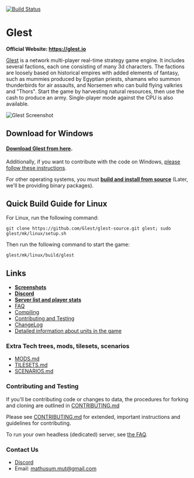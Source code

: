 [![Build Status](https://travis-ci.org/glest/glest-source.svg?branch=develop)](https://travis-ci.org/glest/glest-source)

# Glest

**Official Website: https://glest.io**

[Glest](https://glest.io) is a network multi-player real-time strategy game engine.
It includes several factions, each one consisting of many 3d characters. The factions are loosely
based on historical empires with added elements of fantasy, such as
mummies produced by Egyptian priests, shamans who summon
thunderbirds for air assaults, and Norsemen who can build flying
valkries and "Thors". Start the game by harvesting natural resources,
then use the cash to produce an army. Single-player mode against the
CPU is also available.

![Glest Screenshot](https://glest.io/docs/assets/screenshots/screen147.jpg)

## Download for Windows

#### [Download Glest from here](https://codeload.github.com/glest/windows-installer/zip/master).

Additionally, if you want
to contribute with the code on Windows, [please follow these
instructions](https://github.com/Glest/glest-source/blob/develop/mk/windows/README.md).

For other operating systems, you must [**build and install from
source**](https://github.com/Glest/glest-source/blob/develop/BUILD.md)
(Later, we'll be providing binary packages).

## Quick Build Guide for Linux

For Linux, run the following command:

    git clone https://github.com/Glest/glest-source.git glest; sudo glest/mk/linux/setup.sh

Then run the following command to start the game:

    glest/mk/linux/build/glest

## Links

* **[Screenshots](https://github.com/Glest/screenshots)**
* **[Discord](https://discord.gg/WaAaXS7)**
* **[Server list and player stats](http://master.glest.org)**
* [FAQ](https://glest.github.io/docs/faq.html)
* [Compiling](https://github.com/Glest/glest-source/blob/develop/BUILD.md)
* [Contributing and Testing](https://github.com/Glest/glest-source#contributing-and-testing)
* [ChangeLog](https://github.com/Glest/glest-source/blob/develop/ChangeLog.md)
* [Detailed information about units in the game](https://glest.github.io/docs)

### Extra Tech trees, mods, tilesets, scenarios

* [MODS.md](https://github.com/Glest/glest-data/blob/develop/MODS.md)
* [TILESETS.md](https://github.com/Glest/glest-data/blob/develop/TILESETS.md)
* [SCENARIOS.md](https://github.com/Glest/glest-data/blob/develop/SCENARIOS.md)

### Contributing and Testing

If you'll be contributing code or changes to data, the procedures for
forking and cloning are outlined in [CONTRIBUTING.md](https://github.com/Glest/glest-source/blob/develop/CONTRIBUTING.md)

Please see [CONTRIBUTING.md](https://github.com/Glest/glest-source/blob/develop/CONTRIBUTING.md)
for extended, important instructions and guidelines for contributing.

To run your own headless (dedicated) server, see [the FAQ](https://glest.github.io/docs/faq.html#headlessserver).

### Contact Us

* [Discord](https://discord.gg/WaAaXS7)
* Email: mathusum.mut@gmail.com
